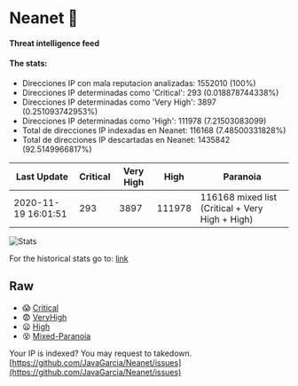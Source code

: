 # Neanet :hocho:
#### Threat intelligence feed
#### The stats:

- Direcciones IP con mala reputacion analizadas: 1552010 (100%)
- Direcciones IP determinadas como 'Critical':  293 (0.018878744338%)
- Direcciones IP determinadas como 'Very High':  3897 (0.251093742953%)
- Direcciones IP determinadas como 'High':  111978 (7.21503083099)
- Total de direcciones IP indexadas en Neanet:  116168 (7.48500331828%)
- Total de direcciones IP descartadas en Neanet:  1435842 (92.5149966817%)

| Last Update | Critical | Very High | High | Paranoia |
| --- | --- | --- | --- | --- |
| 2020-11-19 16:01:51 | 293 | 3897 | 111978 | 116168 mixed list (Critical + Very High + High)|

![Stats](https://docs.google.com/spreadsheets/d/e/2PACX-1vSnaNMIXVabIpDJjufMlzH7poXnshF3mgd8Is1g9ytUEzVsP5my4Trn8f-xkoLLQ38xpL3HtmUexLo6/pubchart?oid=501124687&format=image)

For the historical stats go to: [link](/stats.csv)
## Raw
- :scream: [Critical](https://raw.githubusercontent.com/JavaGarcia/Neanet/master/blacklists/neanet_critical.txt)
- :fearful: [VeryHigh](https://raw.githubusercontent.com/JavaGarcia/Neanet/master/blacklists/neanet_veryHigh.txtt)
- :frowning: [High](https://raw.githubusercontent.com/JavaGarcia/Neanet/master/blacklists/neanet_high.txt)
- :dizzy_face: [Mixed-Paranoia](https://raw.githubusercontent.com/JavaGarcia/Neanet/master/blacklists/neanet_all.txt)


Your IP is indexed? You may request to takedown. [https://github.com/JavaGarcia/Neanet/issues](https://github.com/JavaGarcia/Neanet/issues)


















































































































































































































































































































































































































































































































































































































































































































































































































































































































































































































































































































































































































































































































































































































































































































































































































































































































































































































































































































































































































































































































































































































































































































































